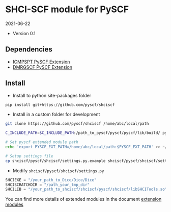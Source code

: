 SHCI-SCF module for PySCF
=========================

2021-06-22

* Version 0.1

Dependencies
------------

- [ICMPSPT PySCF Extension](https://github.com/pyscf/icmpspt)
- [DMRGSCF PySCF Extension](https://github.com/pyscf/dmrgscf)

Install
-------
* Install to python site-packages folder
```bash
pip install git+https://github.com/pyscf/shciscf
```

* Install in a custom folder for development
```bash
git clone https://github.com/pyscf/shciscf /home/abc/local/path

C_INCLUDE_PATH=$C_INCLUDE_PATH:/path_to_pyscf/pyscf/pyscf/lib/build/ python -m pip install .

# Set pyscf extended module path
echo 'export PYSCF_EXT_PATH=/home/abc/local/path:$PYSCF_EXT_PATH' >> ~/.bashrc

# Setup settings file
cp shciscf/pyscf/shciscf/settings.py.example shciscf/pyscf/shciscf/settings.py
```

* Modify `shciscf/pyscf/shciscf/settings.py`

```python
SHCIEXE = "/your_path_to_Dice/Dice/Dice"
SHCISCRATCHDIR = "/path_your_tmp_dir"
SHCILIB = "/your_path_to_shciscf/shciscf/pyscf/shciscf/libSHCITools.so" 

```


You can find more details of extended modules in the document
[extension modules](https://pyscf.org/install.html#extension-modules)


